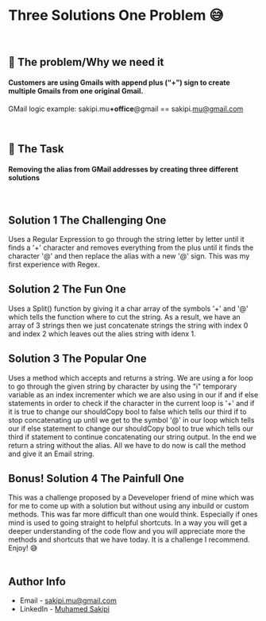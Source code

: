 
# Three Solutions One Problem :sweat_smile: 
<br/>

## 🔹 The problem/Why we need it

#### Customers are using Gmails with append plus (“+”) sign to create multiple Gmails from one original Gmail.

GMail logic example: sakipi.mu<strong>+office</strong>@gmail == sakipi<em>.</em>mu@gmail.com 

<br/>

## 🔹 The Task

#### Removing the alias from GMail addresses by creating three different solutions
<br/>

## Solution 1 The Challenging One

Uses a Regular Expression to go through the string letter by letter until it finds a '+' character and removes everything from the plus until it finds 
the character '@' and then replace the alias with a new '@' sign. This was my first experience with Regex.

## Solution 2 The Fun One

Uses a Split() function by giving it a char array of the symbols '+' and '@' which tells the function where to cut the string. As a result, we have an array of 3 strings then 
we just concatenate strings the string with index 0 and index 2 which leaves out the alies string with idenx 1.


## Solution 3 The Popular One

Uses a method which accepts and returns a string. We are using a for loop to go through the given string by character by using the "i" temporary variable as an index incrementer
which we are also using in our if and if else statements in order to check if the character in the current loop is '+' and if it is true to change our shouldCopy bool to false 
which tells our third if to stop concatenating up until we get to the symbol '@' in our loop which tells our if else statement to change our shouldCopy bool to true 
which tells our third if statement to continue concatenating our string output. In the end we return a string without the alias. All we have to do now is call the method and 
give it an Email string.
 

## Bonus! Solution 4 The Painfull One
This was a challenge proposed by a Deveveloper friend of mine which was for me to come up with a solution but without using any inbuild or custom methods. 
This was far more difficult than one would think. Especially if ones mind is used to going straight to helpful shortcuts. In a way you will get a deeper understanding of 
the code flow and you will appreciate more the methods and shortcuts that we have today. It is a challenge I recommend. Enjoy! :sweat_smile:  
<br/>

## Author Info

- Email - [sakipi.mu@gmail.com](mailto:sakipi.mu@gmail.com)
- LinkedIn - [Muhamed Sakipi](https://www.linkedin.com/in/muhamed-sakipi)
